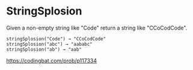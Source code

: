 # StringSplosion

Given a non-empty string like "Code" return a string like "CCoCodCode".
```
stringSplosion("Code") → "CCoCodCode"
stringSplosion("abc") → "aababc"
stringSplosion("ab") → "aab"
```
https://codingbat.com/prob/p117334